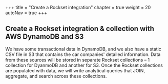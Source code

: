 +++
title = "Create a Rockset integration"
chapter = true
weight = 20
autoNav = true
+++

## Create a Rockset integration & collection with AWS DynamoDB and S3
We have some transactional data in DynamoDB, and we also have a static CSV file in S3 that contains the car companies' detailed information.  Data from these sources will be stored in separate Rockset collections – 1 collection for DyanmoDB and another for S3. Once the Rockset collections are populated with data, we will write analytical queries that JOIN, aggregate, and search across these collections.
